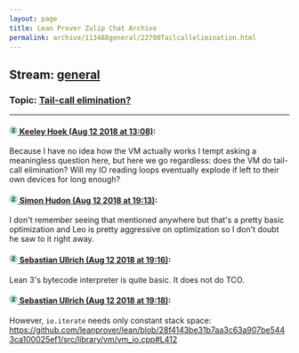 ```yaml
---
layout: page
title: Lean Prover Zulip Chat Archive 
permalink: archive/113488general/22700Tailcallelimination.html
---
```


## Stream: [general](index.html)
### Topic: [Tail-call elimination?](22700Tailcallelimination.html)

---

#### [![Click to go to Zulip](../../assets/img/zulip2.png) Keeley Hoek (Aug 12 2018 at 13:08)](https://leanprover.zulipchat.com/#narrow/stream/113488-general/topic/Tail-call%20elimination%3F/near/131992962):
Because I have no idea how the VM actually works I tempt asking a meaningless question here, but here we go regardless: does the VM do tail-call elimination? Will my IO reading loops eventually explode if left to their own devices for long enough?

#### [![Click to go to Zulip](../../assets/img/zulip2.png) Simon Hudon (Aug 12 2018 at 19:13)](https://leanprover.zulipchat.com/#narrow/stream/113488-general/topic/Tail-call%20elimination%3F/near/132004521):
I don't remember seeing that mentioned anywhere but that's a pretty basic optimization and Leo is pretty aggressive on optimization so I don't doubt he saw to it right away.

#### [![Click to go to Zulip](../../assets/img/zulip2.png) Sebastian Ullrich (Aug 12 2018 at 19:16)](https://leanprover.zulipchat.com/#narrow/stream/113488-general/topic/Tail-call%20elimination%3F/near/132004618):
Lean 3's bytecode interpreter is quite basic. It does not do TCO.

#### [![Click to go to Zulip](../../assets/img/zulip2.png) Sebastian Ullrich (Aug 12 2018 at 19:18)](https://leanprover.zulipchat.com/#narrow/stream/113488-general/topic/Tail-call%20elimination%3F/near/132004665):
However, `io.iterate` needs only constant stack space: https://github.com/leanprover/lean/blob/28f4143be31b7aa3c63a907be5443ca100025ef1/src/library/vm/vm_io.cpp#L412

